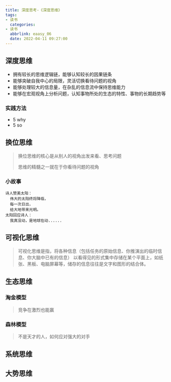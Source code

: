 ```yaml
---
title: 深度思考-《深度思维》
tags:
- 读书
  categories:
- 读书
  abbrlink: eaasy_06
  date: 2022-04-11 09:27:00
---
```


## 深度思维

* 拥有较长的思维逻辑链，能够认知较长的因果链条
* 能够突破自我中心的局限，灵活切换看待问题的视角
* 能够处理较大的信息量，在杂乱的信息流中保持思维能力
* 能够在宏观视角上分析问题，认知事物所处的生态的特性、事物的长期趋势等

### 实践方法
* 5 why
* 5 so

## 换位思维
> 换位思维的核心是从别人的视角出发来看、思考问题
> 
> 思维的精髓之一就在于你看待问题的视角
### 小故事
```
诗人赞美太阳：
  伟大的太阳终将降临，
  每一次日出，
  给大地带来光明。
太阳回应诗人：
  我真没动，是地球在动......
```
## 可视化思维
> 可视化思维是指，将各种信息（包括任务的原始信息、你推演出的临时信息、你大脑中已有的信息） 以看得见的形式集中存储在某个平面上，如纸张、黑板、电脑屏幕等，储存的信息往往是文字和图形的结合体。

## 生态思维

### 淘金模型
> 竞争在激烈也能赢

### 森林模型

> 不是天才的人，如何应对强大的对手
 
## 系统思维

## 大势思维